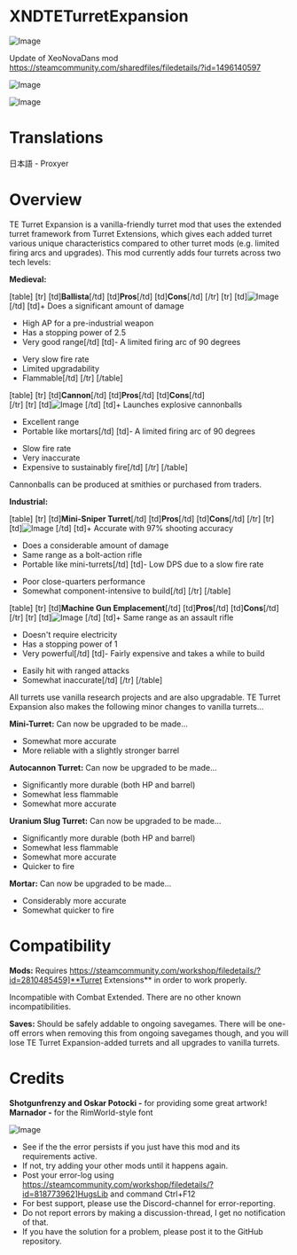 # XNDTETurretExpansion

![Image](https://i.imgur.com/buuPQel.png)

Update of XeoNovaDans mod
https://steamcommunity.com/sharedfiles/filedetails/?id=1496140597

![Image](https://i.imgur.com/pufA0kM.png)

	
![Image](https://i.imgur.com/Z4GOv8H.png)

# **Translations**

日本語 - Proxyer

# **Overview**

TE Turret Expansion is a vanilla-friendly turret mod that uses the extended turret framework from Turret Extensions, which gives each added turret various unique characteristics compared to other turret mods (e.g. limited firing arcs and upgrades). This mod currently adds four turrets across two tech levels:

**Medieval:**

[table]
[tr]
        [td]**Ballista**[/td]
	[td]**Pros**[/td]
	[td]**Cons**[/td]
[/tr]
[tr]
        [td]![Image](https://i.imgur.com/82qGHTr.png)
[/td]
	[td]+ Does a significant amount of damage
+ High AP for a pre-industrial weapon
+ Has a stopping power of 2.5
+ Very good range[/td]
	[td]- A limited firing arc of 90 degrees
- Very slow fire rate
- Limited upgradability
- Flammable[/td]
[/tr]
[/table]

[table]
[tr]
        [td]**Cannon**[/td]
	[td]**Pros**[/td]
	[td]**Cons**[/td]     
[/tr]
[tr]
        [td]![Image](https://i.imgur.com/rnU8iX2.png)
[/td]
	[td]+ Launches explosive cannonballs
+ Excellent range
+ Portable like mortars[/td]
	[td]- A limited firing arc of 90 degrees
- Slow fire rate
- Very inaccurate
- Expensive to sustainably fire[/td]
[/tr]
[/table]

Cannonballs can be produced at smithies or purchased from traders.

**Industrial:**

[table]
[tr]
        [td]**Mini-Sniper Turret**[/td]
	[td]**Pros**[/td]
	[td]**Cons**[/td]
[/tr]
[tr]
        [td]![Image](https://i.imgur.com/EOYHapH.png)
[/td]
	[td]+ Accurate with 97% shooting accuracy
+ Does a considerable amount of damage
+ Same range as a bolt-action rifle
+ Portable like mini-turrets[/td]
	[td]- Low DPS due to a slow fire rate
- Poor close-quarters performance
- Somewhat component-intensive to build[/td]
[/tr]
[/table]

[table]
[tr]
        [td]**Machine Gun Emplacement**[/td]
	[td]**Pros**[/td]
	[td]**Cons**[/td]
[/tr]
[tr]
        [td]![Image](https://i.imgur.com/RsM9L1D.png)
[/td]
	[td]+ Same range as an assault rifle
+ Doesn't require electricity
+ Has a stopping power of 1
+ Very powerful[/td]
	[td]- Fairly expensive and takes a while to build
- Easily hit with ranged attacks
- Somewhat inaccurate[/td]
[/tr]
[/table]

All turrets use vanilla research projects and are also upgradable. TE Turret Expansion also makes the following minor changes to vanilla turrets...

**Mini-Turret:**
Can now be upgraded to be made...

- Somewhat more accurate
- More reliable with a slightly stronger barrel



**Autocannon Turret:**
Can now be upgraded to be made...

- Significantly more durable (both HP and barrel)
- Somewhat less flammable
- Somewhat more accurate



**Uranium Slug Turret:**
Can now be upgraded to be made...

- Significantly more durable (both HP and barrel)
- Somewhat less flammable
- Somewhat more accurate
- Quicker to fire



**Mortar:**
Can now be upgraded to be made...

- Considerably more accurate
- Somewhat quicker to fire



# **Compatibility**

**Mods:**
Requires https://steamcommunity.com/workshop/filedetails/?id=2810485459]**Turret Extensions** in order to work properly. 

Incompatible with Combat Extended. There are no other known incompatibilities.

**Saves:**
Should be safely addable to ongoing savegames. There will be one-off errors when removing this from ongoing savegames though, and you will lose TE Turret Expansion-added turrets and all upgrades to vanilla turrets.

# **Credits**

**Shotgunfrenzy and Oskar Potocki -** for providing some great artwork!
**Marnador -** for the RimWorld-style font

![Image](https://i.imgur.com/PwoNOj4.png)



-  See if the the error persists if you just have this mod and its requirements active.
-  If not, try adding your other mods until it happens again.
-  Post your error-log using https://steamcommunity.com/workshop/filedetails/?id=818773962]HugsLib and command Ctrl+F12
-  For best support, please use the Discord-channel for error-reporting.
-  Do not report errors by making a discussion-thread, I get no notification of that.
-  If you have the solution for a problem, please post it to the GitHub repository.


